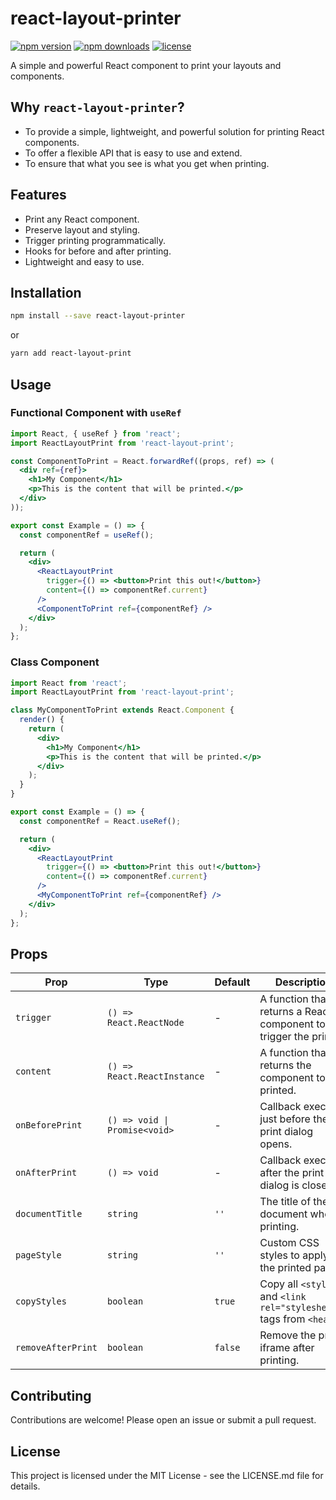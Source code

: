 # react-layout-printer

[![npm version](https://img.shields.io/npm/v/react-layout-printer.svg)](https://www.npmjs.com/package/react-layout-printer)
[![npm downloads](https://img.shields.io/npm/dm/react-layout-printer.svg)](https://www.npmjs.com/package/react-layout-printer)
[![license](https://img.shields.io/npm/l/react-layout-printer.svg)](./LICENSE.md)

A simple and powerful React component to print your layouts and components.

## Why `react-layout-printer`?

- To provide a simple, lightweight, and powerful solution for printing React components.
- To offer a flexible API that is easy to use and extend.
- To ensure that what you see is what you get when printing.

## Features

- Print any React component.
- Preserve layout and styling.
- Trigger printing programmatically.
- Hooks for before and after printing.
- Lightweight and easy to use.

## Installation

```sh
npm install --save react-layout-printer
```

or

```sh
yarn add react-layout-print
```

## Usage

### Functional Component with `useRef`

```jsx
import React, { useRef } from 'react';
import ReactLayoutPrint from 'react-layout-print';

const ComponentToPrint = React.forwardRef((props, ref) => (
  <div ref={ref}>
    <h1>My Component</h1>
    <p>This is the content that will be printed.</p>
  </div>
));

export const Example = () => {
  const componentRef = useRef();

  return (
    <div>
      <ReactLayoutPrint
        trigger={() => <button>Print this out!</button>}
        content={() => componentRef.current}
      />
      <ComponentToPrint ref={componentRef} />
    </div>
  );
};
```

### Class Component

```jsx
import React from 'react';
import ReactLayoutPrint from 'react-layout-print';

class MyComponentToPrint extends React.Component {
  render() {
    return (
      <div>
        <h1>My Component</h1>
        <p>This is the content that will be printed.</p>
      </div>
    );
  }
}

export const Example = () => {
  const componentRef = React.useRef();

  return (
    <div>
      <ReactLayoutPrint
        trigger={() => <button>Print this out!</button>}
        content={() => componentRef.current}
      />
      <MyComponentToPrint ref={componentRef} />
    </div>
  );
};
```

## Props

| Prop              | Type                               | Default | Description                                                              |
| ----------------- | ---------------------------------- | ------- | ------------------------------------------------------------------------ |
| `trigger`         | `() => React.ReactNode`            | -       | A function that returns a React component to trigger the print.          |
| `content`         | `() => React.ReactInstance`        | -       | A function that returns the component to be printed.                     |
| `onBeforePrint`   | `() => void \| Promise<void>`      | -       | Callback executed just before the print dialog opens.                    |
| `onAfterPrint`    | `() => void`                       | -       | Callback executed after the print dialog is closed.                      |
| `documentTitle`   | `string`                           | `''`    | The title of the document when printing.                                 |
| `pageStyle`       | `string`                           | `''`    | Custom CSS styles to apply to the printed page.                          |
| `copyStyles`      | `boolean`                          | `true`    | Copy all `<style>` and `<link rel="stylesheet">` tags from `<head>`.   |
| `removeAfterPrint`| `boolean`                          | `false`   | Remove the print iframe after printing.                                  |

## Contributing

Contributions are welcome! Please open an issue or submit a pull request.

## License

This project is licensed under the MIT License - see the LICENSE.md file for details.